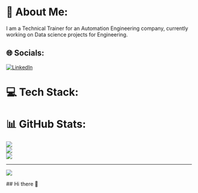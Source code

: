 # 💫 About Me:
I am a Technical Trainer for an Automation Engineering company, currently working on Data science projects for Engineering. 


## 🌐 Socials:
[![LinkedIn](https://img.shields.io/badge/LinkedIn-%230077B5.svg?logo=linkedin&logoColor=white)](https://linkedin.com/in/https://www.linkedin.com/in/simon-cowley-4b113bb6/overlay/about-this-profile/?lipi=urn%3Ali%3Apage%3Ad_flagship3_profile_view_base%3BHGqz8uixT06BGj%2BqC7%2F46A%3D%3D) 

# 💻 Tech Stack:

# 📊 GitHub Stats:
![](https://github-readme-stats.vercel.app/api?username=ElongateBread&theme=dark&hide_border=false&include_all_commits=true&count_private=true)<br/>
![](https://github-readme-streak-stats.herokuapp.com/?user=ElongateBread&theme=dark&hide_border=false)<br/>
![](https://github-readme-stats.vercel.app/api/top-langs/?username=ElongateBread&theme=dark&hide_border=false&include_all_commits=true&count_private=true&layout=compact)

---
[![](https://visitcount.itsvg.in/api?id=ElongateBread&icon=0&color=0)](https://visitcount.itsvg.in)

<!-- Proudly created with GPRM ( https://gprm.itsvg.in ) -->## Hi there 👋

<!--
**ElongateBread/Elongatebread** is a ✨ _special_ ✨ repository because its `README.md` (this file) appears on your GitHub profile.

Here are some ideas to get you started:

- 🔭 I’m currently working on ...
- 🌱 I’m currently learning ...
- 👯 I’m looking to collaborate on ...
- 🤔 I’m looking for help with ...
- 💬 Ask me about ...
- 📫 How to reach me: ...
- 😄 Pronouns: ...
- ⚡ Fun fact: ...
-->
